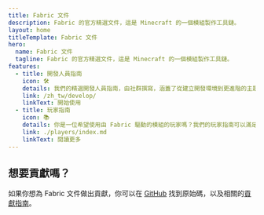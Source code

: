```yaml
---
title: Fabric 文件
description: Fabric 的官方精選文件，這是 Minecraft 的一個模組製作工具鏈。
layout: home
titleTemplate: Fabric 文件
hero:
  name: Fabric 文件
  tagline: Fabric 的官方精選文件，這是 Minecraft 的一個模組製作工具鏈。
features:
  - title: 開發人員指南
    icon: 🛠️
    details: 我們的精選開發人員指南，由社群撰寫，涵蓋了從建立開發環境到更進階的主題，如繪製和網路等廣泛範疇的議題。 /zh_tw/develop/
    link: /zh_tw/develop/
    linkText: 開始使用
  - title: 玩家指南
    icon: 📚
    details: 你是一位希望使用由 Fabric 驅動的模組的玩家嗎？我們的玩家指南可以滿足你的需求。這些指南將幫助你下載、安裝和疑難排解 Fabric 模組。 我們的玩家指南可以滿足你的需求。 這些指南將幫助你下載、安裝和疑難排解 Fabric 模組。 我們的玩家指南可以滿足你的需求。 這些指南將幫助你下載、安裝和疑難排解 Fabric 模組。
    link: ./players/index.md
    linkText: 閱讀更多
---
```


<div class="vp-doc homepage-container">

## 想要貢獻嗎？

如果你想為 Fabric 文件做出貢獻，你可以在 [GitHub](https://github.com/FabricMC/fabric-docs) 找到原始碼，以及相關的[貢獻指南](/contributing)。

</div>
